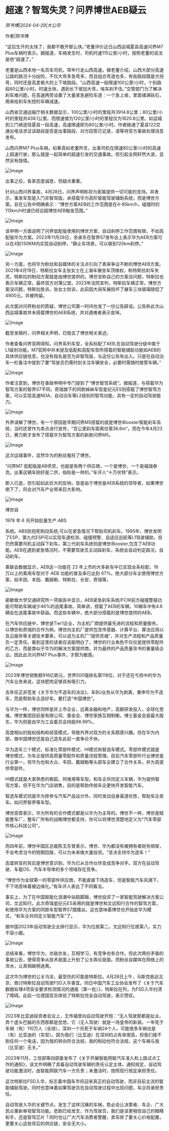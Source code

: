 # 超速？智驾失灵？问界博世AEB疑云

*邢书博|2024-04-29|大公司*

作者|邢书博

“这后生开的太快了，我都不敢开那么快。”老董评价近日山西运城夏县高速问界M7 Plus车祸时表示。据报道，车祸发生时，司机时速115公里/小时，按照老董的说法是他“超速了。”

老董是山西本地一名货车司机，常年行走山西高速。据老董介绍，山西大部分高速公路的路况十分凶险，不仅大弯多急弯多，而且组合弯道也多，有些路段既是大拐弯，同时还是高差极大的上下坡路段。“山西高速一般限速100公里/小时，个别路段80公里/小时。时速太快，遇到长下坡加大弯，啥车刹不住。”交管部门为了解决刹车难问题，在高速两旁设置了大量紧急避险车道：一个急上坡，里面铺满砾石，用来给刹车失控的车辆减速。

山西省交通运输厅相关数据显示，100公里/小时的里程共3914.8公里；80公里/小时的里程共438.1公里。而限速值为120公里/小时的里程仅为1620.8公里。如运城到三门峡途径夏县一段高速，高速限速即为80公里/小时。作者拨通了夏县122交通台电话求证该路段是否是出事路段，对方回答已记录，请等待官方事故处理消息发布。

山西问界M7 Plus车祸，如果真如老董所言，出事司机在限速80公里/小时的高速上超速行驶，那么就是一起简单的超速引发的交通事故。但引起全网轩然大波，显然另有隐情。

![Image](http://static.ylzbl.com/uploads/ueditor/php/upload/image/20240429/1714403452594763.png)

出事之后，各家态度诚恳，但疑点重重。

针对山西问界事故，4月28日，问界声明称将为家属提供一切可能的支持。并表示，事发车型是入门非智驾版，未搭载华为高阶智能驾驶辅助系统，而是博世方案。且在公告中明确表示：“博世方案AEB的工作范围是在4-85km/h，碰撞时的115km/h时速已经远超博世AEB触发范围。”

![Image](http://static.ylzbl.com/uploads/ueditor/php/upload/image/20240429/1714403452238732.jpeg)

该申明一方面说明了问界低配版使用的博世方案，自动刹停工作范围有限，不如高配版华为方案。2023年11月28日，余承东在智界S7发布会上表示华为AEB方案可以在4到130KM内实现自动刹停，“静止车场景，可以做到120km刹停。”

![Image](http://static.ylzbl.com/uploads/ueditor/php/upload/image/20240429/1714403453933318.png)

另一方面，也将华为粉丝和自媒体的关注点引向了素来争议不断的博世AEB方案。2021年4月19日，特斯拉女车主张女士在上海车展坐车顶维权，称特斯拉刹车失灵。特斯拉的制动方案就是由博世提供的。博世坚称自己的方案没问题，特斯拉也表示车辆正常。最终双方对簿公堂。2023年法院宣判，特斯拉车辆正常，博世方案没问题，特斯拉胜诉。张女士败诉，此前因大闹车展损坏了展车三块玻璃赔偿了4900元，并被拘留。

此次面对问界粉丝的质疑，博世公司第一时间也发了一份公告辟谣。公告称此次山西运城事故并未搭载博世的AEB系统，并对遇难者表示哀悼。

![Image](http://static.ylzbl.com/uploads/ueditor/php/upload/image/20240429/1714403453248312.png)

截至发稿时，问界相关声明，已隐去了博世相关表述。

作者查看问界官网得知，问界系列车型，全系标配了AEB,在自动驾驶分级中属于L1级别功能。M7官网中并未提及低配和高配车型所搭载的智能辅助功能如AEB的具体供应链信息，也没有指名是否为非智驾版，与这份公告有出入。只是在自动泊车一栏备注中提到了要“驾驶员仍需时刻关注车辆安全，必要时需随时接管车辆。”

![Image](http://static.ylzbl.com/uploads/ueditor/php/upload/image/20240429/1714403454550301.png)

作者注意到，博世在事故申明中专门提到了“博世智驾系统”。据报道，与搭载华为智驾方案的智界S7不同，奇瑞旗下的同款姊妹车型星纪元ES则搭载了博世智驾方案，可以实现高速NOA、自动泊车等L2级别的智驾功能，具有一定的自动驾驶能力。

![Image](http://static.ylzbl.com/uploads/ueditor/php/upload/image/20240429/1714403455130641.png)

外界误解了博世。有一个原因是早期问界M5搭载的就是博世iBooster智能刹车系统，当时还曾作为卖点进行宣传，“百公里刹车距离仅需36.6m”。而在今年4月23日，赛力斯才发布了搭载华为智驾方案的新款问界M5。

![Image](http://static.ylzbl.com/uploads/ueditor/php/upload/image/20240429/1714403455445854.png)

这次运城事件，显然华为的粉丝冤枉了博世。

“问界M7 低配版是AB供货，也就是有两个供应商，一个是博世，一个是福瑞泰克。出事这辆车刚好是二供，指标是一样的。”车评人“十万伏特”表示。

斯人已逝，但引起如此巨大的反响，皆是由于博世是AEB系统的领导者，如果博世倒下了，将会对汽车产业带来巨大影响。

![Image](http://static.ylzbl.com/uploads/ueditor/php/upload/image/20240429/1714403456978905.png)

博世自

 1978 年 6 月开始批量生产 ABS 

系统。ABS防抱死制动系统,可以在紧急情况下帮助司机刹车。1995年，博世发明了ESP，第九代ESP可以实现车道检测、碰撞预警、自适应巡航等L1驾驶辅助，但仍然需要司机主动踩下刹车。第三代刹车系统则是博世iBooster,包含了AEB功能。AEB在遇到紧急情况时，不需要驾驶员主动踩刹车，系统会自动判定路况，自动刹车。

乘联会数据显示，AEB这一功能在 23 年上市的大多新车中已实现全系标配，16 万以上的乘用车型对于 AEB 功能的普及率已达到 67%。绝大部分车企使用博世方案，如丰田、本田、戴姆勒、特斯拉、长安、奇瑞等。

![Image](http://static.ylzbl.com/uploads/ueditor/php/upload/image/20240429/1714403457999950.jpeg)

密歇根大学交通研究所一项报告中显示，AEB紧急刹车系统/FCW前方碰撞警报功能可帮助车辆减少46%的追尾事故。简单讲，搭载了AEB的车辆，10辆车中有4.6辆会在追尾事故中获益。而这些车辆中，绝大部分搭载的是博世提供的AEB。

在汽车供应链中，博世是Tier1企业，为主机厂商提供最先进的流程和质量服务。以博世和奇瑞的合作为例，博世向主机厂提供包含传感器、计算平台、算法应用以及云服务等关键技术要素，可以说为主机厂“提供灵魂”，并对生产流程和产品质量负一定责任。看到这里的读者应该能明白了，博世的行业角色不仅仅是提供零配件的乙方，而是类似于华为的解决方案提供商，并为最终的产品质量背书的重量级企业。因此此次问界M7 Plus事件，才颇为敏感。

![Image](http://static.ylzbl.com/uploads/ueditor/php/upload/image/20240429/1714403457348227.png)

2023年博世销售额916亿欧元，世界500强排名第118位，对于还在亏损中的华为汽车业务来说，这块肥肉足够具有吸引力。

去年任正非签发《关于华为不造车的决议》，车BU业务从华为剥离，重申华为不造车，而是帮助车企造好车。要打造“中国博世”。

与华为一样，博世同样是非上市企业，远离金融和地产，高额研发投入，全球化思维。博世集团目前是有限公司、基金会、博世家族互相制衡。博士基金会是最大股东，华为则是由华为工会委员会持股98.99%。

高度相似的股权结构和经营模式，导致外界对双方的关系颇感兴趣。但在华为内部，做中国博世还是自己造车此前一直争论不休。

华为造车三个模式，标准化零部件模式、HI模式和智选车模式。零部件模式就是博世模式，为车企提供高质量零配件和质量流程管理。目前汽车零部件行业博世是行业第一，但华为也和大众、丰田、戴姆勒等头部车企建立了合作关系，并为其提供零部件。

HI模式就是大家熟悉的极狐、阿维塔等车型。和车企共同定义车辆，华为提供智驾方案，但不在华为门店销售，目的是帮助传统车企更快开发智能汽车。

智选车模式则是华为除参与汽车产品设计外，同时发动自身渠道优势，帮助车企卖车。如问界智界等车型。

博世高管表示，华为所有的合作模式都是以华为为主导的。博世不一样，博世是赋能整车厂，整车厂所有的战略博世都支持，你可以将博世清楚地定义为“汽车零部件核心科技公司”。

![Image](http://static.ylzbl.com/uploads/ueditor/php/upload/image/20240429/1714403458769653.png)

而四年前，博世中国区总裁陈玉东曾表示，博世、华为都没有被拥有者财务绑架，不会考虑当今的短期回报，可以为未来做大量投资。“坚决支持华为造车！”

态度转变的背后是博世意识到，华为已从合作伙伴变成竞争对手。双方在自动驾驶、车载OS、汽车半导体的多个领域存在竞争。

“博世作为全球第一的零部件供应商，不能直接下场造车，但是智能汽车风潮下，不下场意味着被边缘化。”有车评人表达了不同看法。

事实上，为了在中国智能化浪潮中站稳脚跟，博世投资了一家智能驾驶解决方案公司，文远知行。此次奇瑞星纪元ES采用的就是博世和文远知行合作的智驾方案，和使用华为方案的同款车型智界S7摆擂台。这也意味着博世也开始走华为模式，“和车企共同定义智能汽车”了。

据中国2023年自动驾驶企业排行显示，华为位居第二，文远知行位居第八，实力不容小觑。

![Image](http://static.ylzbl.com/uploads/ueditor/php/upload/image/20240429/1714403458839252.png)

总结来看，博世华为，亦敌亦友，互相学习，有竞争也有合作。但此次两份矛盾的事故公告，使得竞争从技术层面上升到了公关舆论层面。而粉丝自媒体在网络上的浑水，让真相破朔迷离。

这次华为博世的公关乌龙，最受伤的可能是特斯拉。4月28日上午，马斯克抵达北京，商讨特斯拉自动驾驶FSD入华事宜。同日中国汽车工业协会发布了《关于汽车数据处理4项安全要求检测情况的通报（第一批）》，特斯拉在列，为FSD入华扫清了障碍。此前一位德国官员体验了特斯拉完全自动驾驶，表示赞叹。

![Image](http://static.ylzbl.com/uploads/ueditor/php/upload/image/20240429/1714403459297264.png)

2023年比亚迪投资者会议上，王传福曾向自动驾驶开炮：“无人驾驶那都是扯淡，弄个虚头巴脑的东西那都是忽悠，它（无人驾驶）就是一场皇帝的新装。一年死于车祸（有）110万人（全球），深圳一个月死于车祸24个人，可能很多车祸也是（有）比亚迪的（车型）。因为我们（比亚迪）在深圳的占有率很高，但我们接不到任何一个电话，因为我的转向符合法规，我的制动也符合法规，这个车祸与我（比亚迪）无关。”

2023年11月，工信部等四部委发布了《关于开展智能网联汽车准入和上路试点工作的通知》，该文件明确了具备自动驾驶车辆的责任认定主体。通知规定，自动驾驶功能激活时，由智能网联汽车一方负责；未激活时，按照现行规定承担责任。

这次特斯拉FSD入华，标志着中国车市将迎来真正的自动驾驶，而非目前主流的智能辅助驾驶。同时也意味着如果驾驶员在自动驾驶过程中出现问题，车企将承担责任。

自动驾驶入华的关键节点，发生了这样沉痛的车祸，势必会让决策者、车企、广大民众重新审视智驾功能。悲剧已经发生，作为驾驶员，我们是该更相信自己的眼睛和手，还是智驾芯片？同时也让广大汽车消费者警醒，卖车除了要关心价格配置，更要关心这些背后的供应链，安全无大小。

